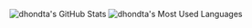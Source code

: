 <!--
**dhondta/dhondta** is a ✨ _special_ ✨ repository because its `README.md` (this file) appears on your GitHub profile.

Here are some ideas to get you started:

- 🔭 I’m currently working on ...
- 🌱 I’m currently learning ...
- 👯 I’m looking to collaborate on ...
- 🤔 I’m looking for help with ...
- 💬 Ask me about ...
- 📫 How to reach me: ...
- 😄 Pronouns: ...
- ⚡ Fun fact: ...
-->

<p align="center">
  <img src="https://github-readme-stats.vercel.app/api?username=dhondta&show_icons=true&line_height=33&count_private=true&theme=merko" alt="dhondta's GitHub Stats" />
  <img src="https://github-readme-stats.vercel.app/api/top-langs/?username=dhondta&&hide=cmake,javascript,html,css,ags-script&langs_count=4&line_height=35&theme=merko" alt="dhondta's Most Used Languages" />
</p>
